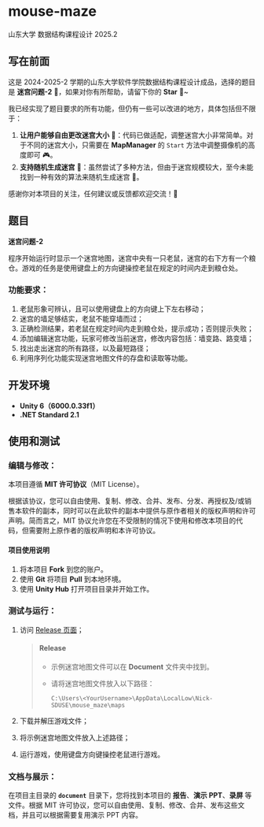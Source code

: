 # mouse-maze

山东大学 数据结构课程设计 2025.2



## 写在前面

这是 2024-2025-2 学期的山东大学软件学院数据结构课程设计成品，选择的题目是 **迷宫问题-2** 🏰，如果对你有所帮助，请留下你的 **Star** 🌟~

我已经实现了题目要求的所有功能，但仍有一些可以改进的地方，具体包括但不限于：

1. **让用户能够自由更改迷宫大小** 🔧：代码已做适配，调整迷宫大小非常简单。对于不同的迷宫大小，只需要在 **MapManager** 的 `Start` 方法中调整摄像机的高度即可 🎮。
2. **支持随机生成迷宫** 🎲：虽然尝试了多种方法，但由于迷宫规模较大，至今未能找到一种有效的算法来随机生成迷宫 🧩。

感谢你对本项目的关注，任何建议或反馈都欢迎交流！💬





## 题目

**迷宫问题-2**

程序开始运行时显示一个迷宫地图，迷宫中央有一只老鼠，迷宫的右下方有一个粮仓。游戏的任务是使用键盘上的方向键操控老鼠在规定的时间内走到粮仓处。

### 功能要求：

1. 老鼠形象可辨认，且可以使用键盘上的方向键上下左右移动；
2. 迷宫的墙足够结实，老鼠不能穿墙而过；
3. 正确检测结果，若老鼠在规定时间内走到粮仓处，提示成功；否则提示失败；
4. 添加编辑迷宫功能，玩家可修改当前迷宫，修改内容包括：墙变路、路变墙；
5. 找出走出迷宫的所有路径，以及最短路径；
6. 利用序列化功能实现迷宫地图文件的存盘和读取等功能。



## 开发环境

- **Unity 6（6000.0.33f1）**
- **.NET Standard 2.1**



## 使用和测试

### 编辑与修改：

本项目遵循 **MIT 许可协议**（MIT License）。

根据该协议，您可以自由使用、复制、修改、合并、发布、分发、再授权及/或销售本软件的副本，同时可以在此软件的副本中提供与原作者相关的版权声明和许可声明。简而言之，MIT 协议允许您在不受限制的情况下使用和修改本项目的代码，但需要附上原作者的版权声明和本许可协议。

#### 项目使用说明

1. 将本项目 **Fork** 到您的账户。
2. 使用 **Git** 将项目 **Pull** 到本地环境。
3. 使用 **Unity Hub** 打开项目目录并开始工作。

### 测试与运行：

1. 访问 [Release 页面](https://github.com/nicccce/mouse-maze/releases/tag/v1.0.0)；

   > #### Release
   >
   > - 示例迷宫地图文件可以在 **Document** 文件夹中找到。
   >
   > - 请将迷宫地图文件放入以下路径：
   >
   >   ```
   >   C:\Users\<YourUsername>\AppData\LocalLow\Nick-SDUSE\mouse_maze\maps
   >   ```
   >

1. 下载并解压游戏文件；
2. 将示例迷宫地图文件放入上述路径；
3. 运行游戏，使用键盘方向键操控老鼠进行游戏。

### 文档与展示：

在项目主目录的 **`document`** 目录下，您将找到本项目的 **报告**、**演示 PPT**、**录屏** 等文件。根据 MIT 许可协议，您可以自由使用、复制、修改、合并、发布这些文档，并且可以根据需要复用演示 PPT 内容。

